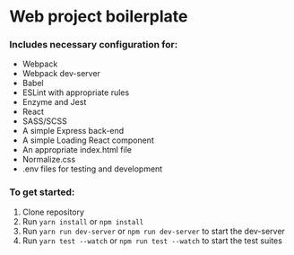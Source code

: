 # Web project boilerplate

### Includes necessary configuration for:

* Webpack
* Webpack dev-server
* Babel
* ESLint with appropriate rules
* Enzyme and Jest
* React
* SASS/SCSS
* A simple Express back-end
* A simple Loading React component
* An appropriate index.html file
* Normalize.css
* .env files for testing and development

### To get started:

1.  Clone repository
2.  Run `yarn install` or `npm install`
3.  Run `yarn run dev-server` or `npm run dev-server` to start the dev-server
4.  Run `yarn test --watch` or `npm run test --watch` to start the test suites
